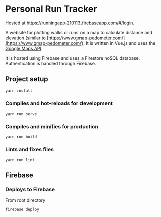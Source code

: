 # Personal Run Tracker

Hosted at https://runningapp-210113.firebaseapp.com/#/login.

A website for plotting walks or runs on a map to calculate distance and elevation (similar to [https://www.gmap-pedometer.com/](https://www.gmap-pedometer.com/). It is written in Vue.js and uses the [Google Maps API](https://developers.google.com/maps/documentation). 

It is hosted using Firebase and uses a Firestore noSQL database. Authentication is handled through Firebase.


## Project setup
```
yarn install
```

### Compiles and hot-reloads for development
```
yarn run serve
```

### Compiles and minifies for production
```
yarn run build
```

### Lints and fixes files
```
yarn run lint
```

## Firebase

### Deploys to Firebase
From root directory
```
firebase deploy
```
